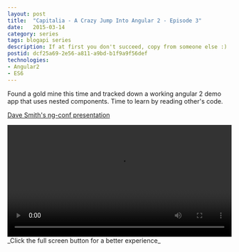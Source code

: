 ```yaml
---
layout: post
title:  "Capitalia - A Crazy Jump Into Angular 2 - Episode 3"
date:   2015-03-14
category: series
tags: blogapi series
description: If at first you don't succeed, copy from someone else :)
postid: dcf25a69-2e56-a811-a9bd-b1f9a9f56def
technologies:
- Angular2
- ES6
---
```


Found a gold mine this time and tracked down a working angular 2 demo app that uses nested components. Time to learn by reading other's code.

[Dave Smith's ng-conf presentation](https://www.youtube.com/watch?v=XQM0K6YG18s&list=PLOETEcp3DkCoNnlhE-7fovYvqwVPrRiY7&index=33)

<video style="width:100%;" controls>
	<source src="http://videos.quarrantine.com:8000?name=capitalia3.mp4" type="video/mp4">
</video>
_Click the full screen button for a better experience_

